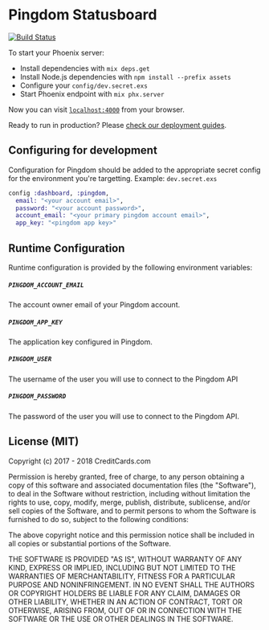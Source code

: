# Pingdom Statusboard

[![Build Status](https://travis-ci.org/CreditCardsCom/pingdom-statusboard.svg?branch=master)](https://travis-ci.org/CreditCardsCom/pingdom-statusboard)

To start your Phoenix server:

  * Install dependencies with `mix deps.get`
  * Install Node.js dependencies with `npm install --prefix assets`
  * Configure your `config/dev.secret.exs`
  * Start Phoenix endpoint with `mix phx.server`

Now you can visit [`localhost:4000`](http://localhost:4000) from your browser.

Ready to run in production? Please [check our deployment guides](http://www.phoenixframework.org/docs/deployment).

## Configuring for development

Configuration for Pingdom should be added to the appropriate secret config for the environment you're targetting. Example: `dev.secret.exs`

```elixir
config :dashboard, :pingdom,
  email: "<your account email>",
  password: "<your account password>",
  account_email: "<your primary pingdom account email>",
  app_key: "<pingdom app key>"
```

## Runtime Configuration

Runtime configuration is provided by the following environment variables:

##### `PINGDOM_ACCOUNT_EMAIL`

The account owner email of your Pingdom account.

##### `PINGDOM_APP_KEY`

The application key configured in Pingdom.

##### `PINGDOM_USER`

The username of the user you will use to connect to the Pingdom API

##### `PINGDOM_PASSWORD`

The password of the user you will use to connect to the Pingdom API.

## License (MIT)

Copyright (c) 2017 - 2018 CreditCards.com

Permission is hereby granted, free of charge, to any person obtaining a copy
of this software and associated documentation files (the "Software"), to deal
in the Software without restriction, including without limitation the rights
to use, copy, modify, merge, publish, distribute, sublicense, and/or sell
copies of the Software, and to permit persons to whom the Software is
furnished to do so, subject to the following conditions:

The above copyright notice and this permission notice shall be included in all
copies or substantial portions of the Software.

THE SOFTWARE IS PROVIDED "AS IS", WITHOUT WARRANTY OF ANY KIND, EXPRESS OR
IMPLIED, INCLUDING BUT NOT LIMITED TO THE WARRANTIES OF MERCHANTABILITY,
FITNESS FOR A PARTICULAR PURPOSE AND NONINFRINGEMENT. IN NO EVENT SHALL THE
AUTHORS OR COPYRIGHT HOLDERS BE LIABLE FOR ANY CLAIM, DAMAGES OR OTHER
LIABILITY, WHETHER IN AN ACTION OF CONTRACT, TORT OR OTHERWISE, ARISING FROM,
OUT OF OR IN CONNECTION WITH THE SOFTWARE OR THE USE OR OTHER DEALINGS IN THE
SOFTWARE.
